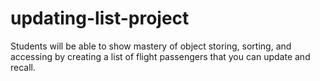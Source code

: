 # updating-list-project
Students will be able to show mastery of object storing, sorting, and accessing by creating a list of flight passengers that you can update and recall.
